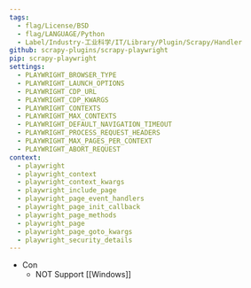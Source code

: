 ```yaml
---
tags:
  - flag/License/BSD
  - flag/LANGUAGE/Python
  - Label/Industry-工业科学/IT/Library/Plugin/Scrapy/Handler
github: scrapy-plugins/scrapy-playwright
pip: scrapy-playwright
settings:
  - PLAYWRIGHT_BROWSER_TYPE
  - PLAYWRIGHT_LAUNCH_OPTIONS
  - PLAYWRIGHT_CDP_URL
  - PLAYWRIGHT_CDP_KWARGS
  - PLAYWRIGHT_CONTEXTS
  - PLAYWRIGHT_MAX_CONTEXTS
  - PLAYWRIGHT_DEFAULT_NAVIGATION_TIMEOUT
  - PLAYWRIGHT_PROCESS_REQUEST_HEADERS
  - PLAYWRIGHT_MAX_PAGES_PER_CONTEXT
  - PLAYWRIGHT_ABORT_REQUEST
context:
  - playwright
  - playwright_context
  - playwright_context_kwargs
  - playwright_include_page
  - playwright_page_event_handlers
  - playwright_page_init_callback
  - playwright_page_methods
  - playwright_page
  - playwright_page_goto_kwargs
  - playwright_security_details
---
```


- Con
    - NOT Support [[Windows]]
